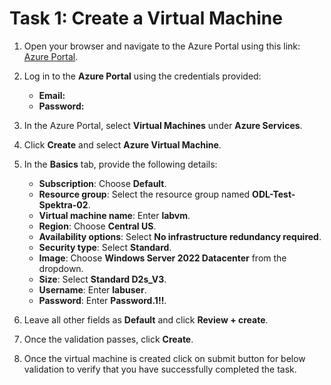 # Task 1: Create a Virtual Machine

1. Open your browser and navigate to the Azure Portal using this link: [Azure Portal](https://portal.azure.com/).

2. Log in to the **Azure Portal** using the credentials provided:

   - **Email:**  
   - **Password:**  

3. In the Azure Portal, select **Virtual Machines** under **Azure Services**.

4. Click **Create** and select **Azure Virtual Machine**.

5. In the **Basics** tab, provide the following details:

   - **Subscription**: Choose **Default**.  
   - **Resource group**: Select the resource group named **ODL-Test-Spektra-02**.  
   - **Virtual machine name**: Enter **labvm**.  
   - **Region**: Choose **Central US**.  
   - **Availability options**: Select **No infrastructure redundancy required**.  
   - **Security type**: Select **Standard**.  
   - **Image**: Choose **Windows Server 2022 Datacenter** from the dropdown.  
   - **Size**: Select **Standard D2s_V3**.  
   - **Username**: Enter **labuser**.  
   - **Password**: Enter **Password.1!!**.  

6. Leave all other fields as **Default** and click **Review + create**.

7. Once the validation passes, click **Create**.

8. Once the virtual machine is created click on submit button for below validation to verify that you have successfully completed the task.

